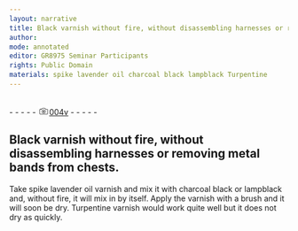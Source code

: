```yaml
---
layout: narrative
title: Black varnish without fire, without disassembling harnesses or removing metal bands from chests.
author:
mode: annotated
editor: GR8975 Seminar Participants
rights: Public Domain
materials: spike lavender oil charcoal black lampblack Turpentine
---
```


 <br/>- - - - - <a href="http://gallica.bnf.fr/ark:/12148/btv1b10500001g/f14.image"><img src="../assets/photo-icon.png" alt="folio image: " style="display:inline-block; margin-bottom:-3px;"/>004v</a> - - - - - <br/> 
## Black varnish without fire, without disassembling harnesses or removing metal bands from chests.

 
   Take spike lavender oil varnish and mix it with charcoal black or lampblack and, without fire, it will mix in by itself. Apply the varnish with a brush and it will soon be dry. Turpentine varnish would work quite well but it does not dry as quickly. 
 